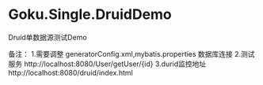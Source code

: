 # Goku.Single.DruidDemo
Druid单数据源测试Demo

备注：
1.需要调整 generatorConfig.xml,mybatis.properties 数据库连接
2.测试服务 http://localhost:8080/User/getUser/{id}
3.durid监控地址 http://localhost:8080/druid/index.html
